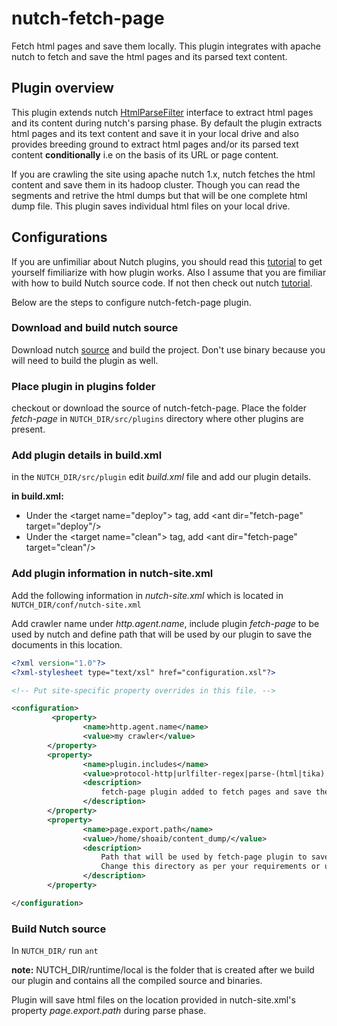# nutch-fetch-page
Fetch html pages and save them locally. This plugin integrates with apache nutch to fetch and save the html pages and its parsed text content.

## Plugin overview

This plugin extends nutch [HtmlParseFilter](https://wiki.apache.org/nutch/AboutPlugins) interface to extract html pages and its content during nutch's parsing phase. By default the plugin extracts html pages and its text content and save it in your local drive and also provides breeding ground to extract html pages and/or its parsed text content __conditionally__ i.e on the basis of its URL or page content.

 If you are crawling the site using apache nutch 1.x, nutch fetches the html content and save them in its hadoop cluster. Though you can read the segments and retrive the html dumps but that will be one complete html dump file. This plugin saves individual html files on your local drive.
 
## Configurations

If you are unfimiliar about Nutch plugins, you should read this [tutorial](https://wiki.apache.org/nutch/WritingPluginExample) to get yourself fimiliarize with how plugin works. Also I assume that you are fimiliar with how to build Nutch source code. If not then check out nutch [tutorial](https://wiki.apache.org/nutch/NutchTutorial).

Below are the steps to configure nutch-fetch-page plugin.

### Download and build nutch source

Download nutch [source](http://nutch.apache.org/downloads.html) and build the project. Don't use binary because you will need to build the plugin as well.

### Place plugin in plugins folder

checkout or download the source of nutch-fetch-page. Place the folder _fetch-page_ in `NUTCH_DIR/src/plugins` directory where other plugins are present.

### Add plugin details in build.xml

in the `NUTCH_DIR/src/plugin` edit _build.xml_ file and add our plugin details.

__in build.xml:__

- Under the \<target name="deploy"\> tag, add \<ant dir="fetch-page" target="deploy"/\>
- Under the \<target name="clean"\> tag, add \<ant dir="fetch-page" target="clean"/\>
 
### Add plugin information in nutch-site.xml

Add the following information in _nutch-site.xml_ which is located in `NUTCH_DIR/conf/nutch-site.xml`

Add crawler name under _http.agent.name_, include plugin _fetch-page_ to be used by nutch and define path that will be used by our plugin to save the documents in this location. 

```xml
<?xml version="1.0"?>
<?xml-stylesheet type="text/xsl" href="configuration.xsl"?>

<!-- Put site-specific property overrides in this file. -->

<configuration>
         <property>
                <name>http.agent.name</name>
                <value>my crawler</value>
        </property>
        <property>
                <name>plugin.includes</name>
                <value>protocol-http|urlfilter-regex|parse-(html|tika)|fetch-page|index-(basic|anchor)|indexer-solr|scoring-opic|urlnormalizer-(pass|regex|basic)</value>
                <description>
					fetch-page plugin added to fetch pages and save them individually in hard drive.
                </description>
        </property>
        <property>
                <name>page.export.path</name>
                <value>/home/shoaib/content_dump/</value>
				<description>
					Path that will be used by fetch-page plugin to save the html content on local drive.
					Change this directory as per your requirements or username.
				</description>
        </property>

</configuration>
```

### Build Nutch source

In `NUTCH_DIR/` run `ant`

__note:__ NUTCH_DIR/runtime/local is the folder that is created after we build our plugin and contains all the compiled source and binaries.

Plugin will save html files on the location provided in nutch-site.xml's property _page.export.path_ during parse phase.
